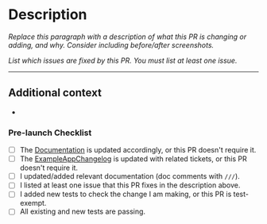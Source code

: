 # Description

*Replace this paragraph with a description of what this PR is changing or adding, and why. Consider including before/after screenshots.*

*List which issues are fixed by this PR. You must list at least one issue.*

---

## Additional context

<!-- Add any other context or additional information about the pull request.-->

*

### Pre-launch Checklist

- [ ] The [Documentation] is updated accordingly, or this PR doesn't require it.
- [ ] The [ExampleAppChangelog] is updated with related tickets, or this PR doesn't require it.
- [ ] I updated/added relevant documentation (doc comments with `///`).
- [ ] I listed at least one issue that this PR fixes in the description above.
- [ ] I added new tests to check the change I am making, or this PR is test-exempt.
- [ ] All existing and new tests are passing.

<!-- Links -->
[Documentation]: https://www.100ms.live/docs
[ExampleAppChangelog]: https://github.com/100mslive/100ms-react-native/blob/main/packages/react-native-room-kit/example/ExampleAppChangelog.txt
